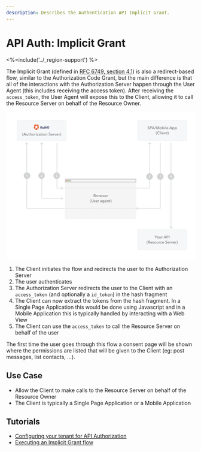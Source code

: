 ```yaml
---
description: Describes the Authentication API Implicit Grant.
---
```


# API Auth: Implicit Grant
<%=include('../_region-support') %>

The Implicit Grant (defined in [RFC 6749, section 4.1](https://tools.ietf.org/html/rfc6749#section-4.2)) is also a redirect-based flow, similar to the Authorization Code Grant, but the main difference is that all of the interactions with the Authorization Server happen through the User Agent (this includes receiving the access token). After receiving the `access_token`, the User Agent will expose this to the Client, allowing it to call the Resource Server on behalf of the Resource Owner.

![](/media/articles/api-auth/implicit-grant.png)

 1. The Client initiates the flow and redirects the user to the Authorization Server
 2. The user authenticates
 3. The Authorization Server redirects the user to the Client with an `access_token` (and optionally a `id_token`) in the hash fragment
 4. The Client can now extract the tokens from the hash fragment. In a Single Page Application this would be done using Javascript and in a Mobile Application this is typically handled by interacting with a Web View
 5. The Client can use the `access_token` to call the Resource Server on behalf of the user

The first time the user goes through this flow a consent page will be shown where the permissions are listed that will be given to the Client (eg: post messages, list contacts, ...).

## Use Case

- Allow the Client to make calls to the Resource Server on behalf of the Resource Owner
- The Client is typically a Single Page Application or a Mobile Application

## Tutorials

 - [Configuring your tenant for API Authorization](/api-auth/tutorials/configuring-tenant-for-api-auth)
 - [Executing an Implicit Grant flow](/api-auth/tutorials/implicit-grant)
